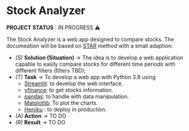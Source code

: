 # Stock Analyzer
**PROJECT STATUS**  : IN PROGRESS :warning:

The Stock Analyzer is a web app designed to compare stocks. The documeation will be based on [STAR](https://careerkarma.com/blog/star-interview-method/) method with a small adaption:
- *(S)* **Solution (Situation)** -> The idea is to develop a web application capable to easily compare stocks for different time periods with different filters (filters TBD);
- *(T)* **Task** -> To develop a web app with Python 3.8 using 
  - [Streamlit](https://www.google.com/search?q=streamlit&oq=streamlit&aqs=chrome.0.69i59j0l9.1587j0j4&sourceid=chrome&ie=UTF-8): to develop the web interface.
  - [yfinance](https://pypi.org/project/yfinance/): to get stocks information.
  - [pandas](https://pandas.pydata.org/): to handle with data manipulation.
  - [Matplotlib](https://matplotlib.org/): To plot the charts.
  - [Heroku](https://www.heroku.com/) : to deploy in production.
- *(A)* **Action** -> TO DO
- *(R)* **Result** -> TO DO
